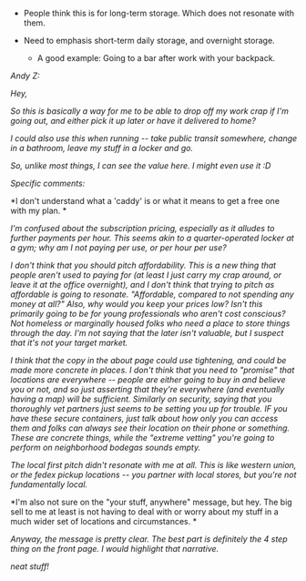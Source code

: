 -   People think this is for long-term storage. Which does not resonate with them.

<!-- -->

-   Need to emphasis short-term daily storage, and overnight storage.

    -   A good example: Going to a bar after work with your backpack.

*Andy Z:*

*Hey,*

*So this is basically a way for me to be able to drop off my work crap
if I'm going out, and either pick it up later or have it delivered to
home?*

*I could also use this when running -- take public transit somewhere,
change in a bathroom, leave my stuff in a locker and go.*

*So, unlike most things, I can see the value here. I might even use it
:D*

*Specific comments:*

*I don't understand what a 'caddy' is or what it means to get a free one
with my plan. *

*I'm confused about the subscription pricing, especially as it alludes
to further payments per hour. This seems akin to a quarter-operated
locker at a gym; why am I not paying per use, or per hour per use?*

*I don't think that you should pitch affordability. This is a new thing
that people aren't used to paying for (at least I just carry my crap
around, or leave it at the office overnight), and I don't think that
trying to pitch as affordable is going to resonate. "Affordable,
compared to not spending any money at all?" Also, why would you keep
your prices low? Isn't this primarily going to be for young
professionals who aren't cost conscious? Not homeless or marginally
housed folks who need a place to store things through the day. I'm not
saying that the later isn't valuable, but I suspect that it's not your
target market.*

*I think that the copy in the about page could use tightening, and could
be made more concrete in places. I don't think that you need to
"promise" that locations are everywhere -- people are either going to
buy in and believe you or not, and so just asserting that they're
everywhere (and eventually having a map) will be sufficient. Similarly
on security, saying that you thoroughly vet partners just seems to be
setting you up for trouble. IF you have these secure containers, just
talk about how only you can access them and folks can always see their
location on their phone or something. These are concrete things, while
the "extreme vetting" you're going to perform on neighborhood bodegas
sounds empty.*

*The local first pitch didn't resonate with me at all. This is like
western union, or the fedex pickup locations -- you partner with local
stores, but you're not fundamentally local.*

*I'm also not sure on the "your stuff, anywhere" message, but hey. The
big sell to me at least is not having to deal with or worry about my
stuff in a much wider set of locations and circumstances. *

*Anyway, the message is pretty clear. The best part is definitely the 4
step thing on the front page. I would highlight that narrative.*

*neat stuff!*
